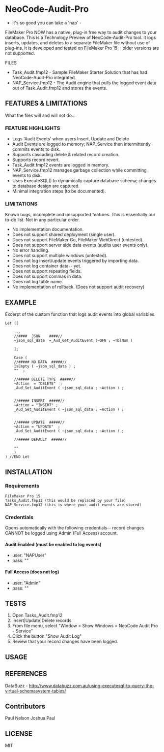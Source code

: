 # NeoCode-Audit-Pro 
- it's so good you can take a 'nap' -

FileMaker Pro NOW has a native, plug-in free way to audit changes to your database.  This is a Technology Preview of NeoCode-Audit-Pro tool. It logs inserts, updates, and deletes to a separate FileMaker file without use of plug-ins. It is developed and tested on FileMaker Pro 15-- older versions are not supported.

FILES
* Task_Audit.fmp12 - Sample FileMaker Starter Solution that has had NeoCode-Audit-Pro integrated.
* NAP_Service.fmp12 - The Audit engine that pulls the logged event data out of Task_Audit.fmp12 and stores the events.

## FEATURES & LIMITATIONS
What the files will and will not do...

### FEATURE HIGHLIGHTS
* Logs 'Audit Events' when users Insert, Update and Delete
* Audit Events are logged to memory; NAP_Service then intermittently commits events to disk.
* Supports cascading delete & related record creation.
* Supports record revert.
* Task_Audit.fmp12 events are logged in memory. 
* NAP_Service.fmp12 manages garbage collection while committing events to disk.
* Uses ExecuteSQL() to dynamically capture database schema; changes to database design are captured.
* Minimal integration steps (to be documented).

### LIMITATIONS
Known bugs, incomplete and unsupported features.  This is essentially our to-do list. Not in any particular order.

* No implementation documentation.
* Does not support shared deployment (single user).
* Does not support FileMaker Go, FileMaker WebDirect (untested).
* Does not support server side data events (audits user events only).
* No error handling.
* Does not support multiple windows (untested).
* Does not log insert/update events triggered by importing data.
* Does not log container data-- yet.
* Does not support repeating fields.
* Does not support commas in data.
* Does not log table name.
* No implementation of rollback. (Does not support audit recovery)



## EXAMPLE
Excerpt of the custom function that logs audit events into global variables.
```
Let ([
	
    ...
	//####	JSON 	####//
	~json_sql_data  =_Aud_Get_AuditEvent (~QFN ; ~TblNum )

	];
	
	Case ( 
	//##### NO DATA  #####//
	IsEmpty ( ~json_sql_data ) ;  
	""  ; 

	//##### DELETE TYPE  #####//
	~Action  = "DELETE"  ; 
	_Aud_Set_AuditEvent ( ~json_sql_data ; ~Action ) ; 


	//##### INSERT  #####//
	~Action = "INSERT" ; 
	_Aud_Set_AuditEvent ( ~json_sql_data ; ~Action ) ; 
	

	//##### UPDATE  #####// 
	~Action = "UPDATE"  ; 
	_Aud_Set_AuditEvent ( ~json_sql_data ; ~Action ) ; 
	
	//##### DEFAULT  #####//

	"" 
	)
) //END Let
```

## INSTALLATION
### Requirements
    FileMaker Pro 15
    Tasks_Audit.fmp12 (this would be replaced by your file)
    NAP_Service.fmp12 (this is where your audit events are stored)
   
### Credentials
Opens automatically with the following credentials-- record changes CANNOT be logged using Admin (Full Access) account.

#### Audit Enabled (must be enabled to log events)
* user: "NAPUser"
* pass: ""

#### Full Access  (does not log)
* user: "Admin"
* pass: ""


## TESTS
1. Open Tasks_Audit.fmp12
1. Insert|Update|Delete records
1. From file menu, select "Window > Show Windows > NeoCode Audit Pro - Service"
1. Click the button "Show Audit Log"
1. Review that your record changes have been logged.

 
## USAGE

## REFERENCES
DataBuzz - http://www.databuzz.com.au/using-executesql-to-query-the-virtual-schemasystem-tables/

## Contributors
Paul Nelson
Joshua Paul

## LICENSE
MIT
